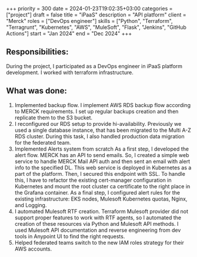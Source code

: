 +++ 
priority    = 300
date        = 2024-01-23T19:02:35+03:00
categories  = ["project"]
draft       = false
title       = "iPaaS"
description = "API platform"
client      = "Merck"
roles       = ["DevOps engineer"]
skills      = ["Python", "Terraform", "Terragrunt", "Kubernetes", "AWS", "MuleSoft", "Flask", "Jenkins", "GitHub Actions"]
start       = "Jan 2024"
end         = "Dec 2024"
+++

## Responsibilities:
During the project, I participated as a DevOps engineer in iPaaS platform development. I worked with terraform infrastructure.

## What was done:
1. Implemented backup flow. I implement AWS RDS backup flow according to MERCK requirements. I set up regular backups creation and then replicate them to the S3 bucket. 
2. I reconfigured our RDS setup to provide hi-availability. Previously we used a single database instance, that has been migrated to the Multi A-Z RDS cluster. During this task, I also handled production data migration for the federated team. 
3. Implemented Alerts system from scratch
As a first step, I developed the alert flow. MERCK has an API to send emails. So, I created a simple web service to handle MERCK Mail API auth and then sent an email with alert info to the specified DL. This web service is deployed in Kubernetes as a part of the platform. Then, I secured this endpoint with SSL. To handle this, I have to refactor the existing cert-manager configuration in Kubernetes and mount the root cluster ca certificate to the right place in the Grafana container. As a final step, I configured alert rules for the existing infrastructure: EKS nodes, Mulesoft Kubernetes quotas, Nginx, and Logging.
4. I automated Mulesoft RTF creation. Terraform Mulesoft provider did not support proper features to work with RTF agents, so I automated the creation of these resources via Python and Mulesoft API methods. I used Mulesoft API documentation and reverse engineering from dev tools in Anypoint UI to find the right requests.
5. Helped federated teams switch to the new IAM roles strategy for their AWS accounts. 
